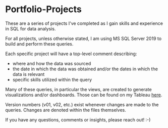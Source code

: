 # Portfolio-Projects

These are a series of projects I've completed as I gain skills and experience in SQL for data analysis. 

For all projects, unless otherwise stated, I am using MS SQL Server 2019 to build and perform these queries. 

Each specific project will have a top-level comment describing:
- where and how the data was sourced
- the date in which the data was obtained and/or the dates in which the data is relevant 
- specific skills utilized within the query

Many of these queries, in particular the views, are created to generate visualizations and/or dashboards.
Those can be found on my Tableau [here](https://public.tableau.com/app/profile/zeometer).

Version numbers (v01, v02, etc.) exist whenever changes are made to the queries. Changes are denoted within the files themselves.

If you have any questions, comments or insights, please reach out! :-)
